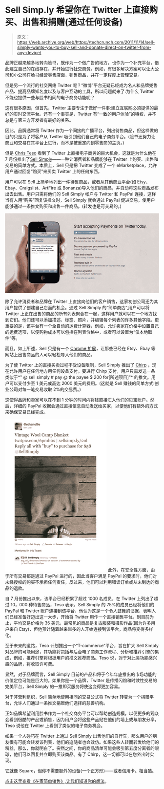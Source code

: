 # Sell Simp.ly 希望你在 Twitter 上直接购买、出售和捐赠(通过任何设备)

> 原文：<https://web.archive.org/web/https://techcrunch.com/2011/11/14/sell-simply-wants-you-to-buy-sell-and-donate-direct-on-twitter-from-any-device/>

品牌正越来越多地转向脸书，既作为一个做广告的地方，也作为一个补充平台，借此建立自己的在线存在，并开始进行社交商务。例如，有很多解决方案可以让大公司和小公司在脸书经营零售店面，销售商品，并在一定程度上管理交易。

但是另一个流行的社交网络 Twitter 呢？“微博”平台无疑已经成为名人和品牌兜售产品、提高品牌知名度以及与客户互动的工具，所以问题就来了:为什么 Twitter 不能也提供一些与脸书相同的电子商务功能呢？

这有很多原因，但首先，Twitter 主要专注于做好一件事:建立互联网必须提供的最好的实时交流平台。还有一个事实是，Twitter 有“一致的用户体验”的特权，并不总是与第三方开发者有最好的关系。

因此，品牌通常将 Twitter 作为一个间接的广播平台，列出待售商品，但这样做的目的只是为了将客户从 Twitter 吸引到他们自己的电子商务平台。(脸书还努力让商业和交易在其平台上进行，而不是被重定向到零售商的主页。)

但是 [Chris Teso](https://web.archive.org/web/20230204235333/http://www.linkedin.com/in/christeso) 看到了 Twitter 上直接电子商务的巨大机会，这就是为什么他在 7 月份推出了[Sell Simply](https://web.archive.org/web/20230204235333/http://www.crunchbase.com/company/sell-simply)——一种让消费者和品牌能够在 Twitter 上购买、出售和交易的简单方式。本质上，Sell 只是把 Twitter 变成了一个 eMarketplace，允许用户通过回复“购买”来买卖 Twitter 上的任何东西。

用户可以在 Sell 上简单地列出一件待售商品，或者从其他商业平台(如 Etsy、Ebay、Craigslist、ArtFire 或 Bonanza)导入他们的商品，并自动将这些商品发布出去出售。用户只需将他们的 Sell Simply 帐户与 Twitter 和 PayPal 连接，这样当有人用“购买”回复该推文时，Sell Simply 就会通过 PayPal 促进交易，使用户能够通过一条推文购买和出售一件商品。(转发也是可交易的。)

[![](img/b4142afcd350298d031cb596612a65aa.png "Screen shot 2011-11-14 at 11.04.33 AM")](https://web.archive.org/web/20230204235333/https://techcrunch.com/wp-content/uploads/2011/11/screen-shot-2011-11-14-at-11-04-33-am.png)

除了允许消费者和品牌在 Twitter 上直接向他们的客户销售，这家初创公司还为其用户提供了创建自己店面的机会。通过 Sell Simply 的“简单商店”,用户可以将 Twitter 上正在出售的商品的所有列表聚合在一起，这样用户就可以在一个地方找到它们。他们还可以添加描述、标签、照片，并编辑每个列表的许多其他字段。更重要的是，该平台有一个全自动的运费计算器，例如，允许卖家在价格中设置自己的运费选项，以便购物成本可以包括在列表价格中，或者可以设置为“仅本地取件”等。

而且，如上所述，Sell 只是有一个 [Chrome 扩展](https://web.archive.org/web/20230204235333/https://chrome.google.com/webstore/detail/ojaeikpecldleicicnjdbmlabkgfnkmn)，让那些已经在 Etsy、Ebay 等网站上出售商品的人可以轻松导入他们的商品。

为了使 Twitter 上的直接买卖过程不受设备限制，Sell Simply 推出了 [Chirp](https://web.archive.org/web/20230204235333/http://sellsimp.ly/chirp) ，现在允许用户在任何地方用任何设备支付。要进行 Chirp 支付，用户只需发送一条类似于*" @ sell simply # pay @ the payee $ 200 for[所述项目]"* 的推文。用户可以支付少至 1 美元或高达 2000 美元的费用。(这就是 Sell 赚钱的简单方式:创业公司对每一笔交易收取 2%的交易费。)

这使得品牌和卖家可以在不到 1 分钟的时间内将钱直接汇入他们的贝宝账户。然后，详细的 PayPal 收据会通过直接信息自动发送给买家，以便他们有额外的方式来确保交易已经完成。

[![](img/8dd6806d8ee0a081c109f2d9e13f1557.png "Screen shot 2011-11-14 at 11.13.20 AM")](https://web.archive.org/web/20230204235333/https://techcrunch.com/wp-content/uploads/2011/11/screen-shot-2011-11-14-at-11-13-20-am.png) 此外，在安全性方面，由于所有交易都是通过 PayPal 进行的，因此当客户满足 PayPal 的要求时，他们对未经授权的购买不承担任何责任，反过来，他们可以利用错误订单或从未到达的商品的退款。

自 7 月份推出以来，该平台已经积累了超过 1000 名成员，在 Twitter 上列出了超过 10，000 种待售商品，Teso 表示，Sell Simply 的 75%的成员已经将他们的 PayPal 和 Twitter 账户连接到该平台，他认为这是一个令人鼓舞的证据，表明人们已经准备好迈出这一大步，开始将 Twitter 用作一个直接销售平台。到目前为止，平均交易价格为 35 美元，最常见的商品是复古服装和摄影作品(因为许多用户来自 Etsy)，但他预计随着越来越多的人开始连接到该平台，商品将变得多样化。

至于未来的道路，Teso 计划推出一个“T-commerce”平台，旨在扩大 Sell Simply 对品牌的可能用途，其功能将包括与后台电子商务工作流程、分析和推荐引擎的集成，例如，推荐引擎将根据用户的推文推荐商品。Teso 说，对于对此类功能感兴趣的品牌，将收取许可费。

显然，对于品牌而言，Sell Simply 目前的产品和将于今年年底推出的市场功能的价值定位可能是巨大的。如果你是一个品牌，Twitter 是传播闪购和时效性交易的完美平台，Sell Simply 的一推即买服务将使这变得更加容易。

对于非营利组织，Sell 简单地使用相同的交易公式将 Twitter 转变为一个捐赠平台，允许人们通过一条推文捐赠他们选择的慈善机构。

正如品牌希望利用脸书作为一个社交商务平台可以帮助创造规模，以便更多的观众会看到很酷的产品或销售，因为用户会将这些产品贴在他们的墙上或与朋友分享，Teso 说他在 Twitter 上看到了类似的电子商务机会。

如果一个人碰巧在 Twitter 上通过 Sell Simply 出售他们的自行车，那么用户的朋友很有可能会转发该列表，他们的追随者也会效仿。如果这些人转而转发给他们的粉丝，那么，你就明白了。突然之间，你的商品清单可能会吸引第五度分离者的眼球，他们可以回复并立即购买该商品。有了 Chirp，这一切都可以在您外出时实现。

它就像 Square，但你不需要额外的设备(一个正方形)——或者信用卡。相当酷。

[点击这里查看《在家简单销售》,让我们知道你的想法](https://web.archive.org/web/20230204235333/http://sellsimp.ly/)。
